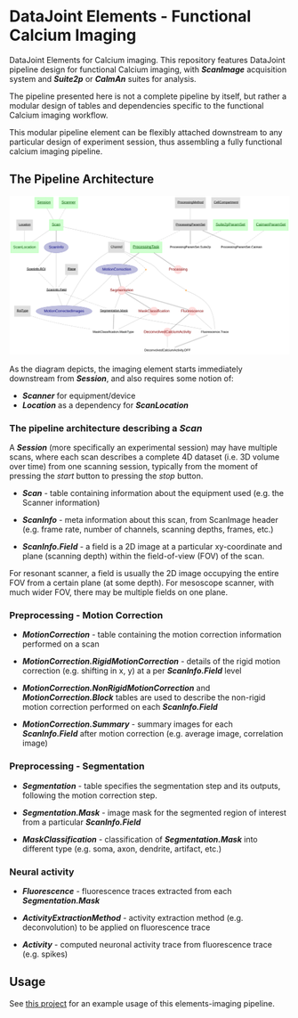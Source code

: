 # DataJoint Elements - Functional Calcium Imaging
DataJoint Elements for Calcium imaging.
This repository features DataJoint pipeline design for functional Calcium imaging, 
with ***ScanImage*** acquisition system and ***Suite2p*** or ***CaImAn*** suites for analysis. 

The pipeline presented here is not a complete pipeline by itself, but rather a modular 
design of tables and dependencies specific to the functional Calcium imaging workflow. 

This modular pipeline element can be flexibly attached downstream 
to any particular design of experiment session, thus assembling a fully functional 
calcium imaging pipeline.

## The Pipeline Architecture

![imaging pipeline diagram](images/attached_imaging_erd.svg)

As the diagram depicts, the imaging element starts immediately downstream from ***Session***, 
and also requires some notion of:
+ ***Scanner*** for equipment/device
+ ***Location*** as a dependency for ***ScanLocation***

### The pipeline architecture describing a ***Scan***
A ***Session*** (more specifically an experimental session) may have multiple scans, 
where each scan describes a complete 4D dataset (i.e. 3D volume over time) from one scanning session, 
typically from the moment of pressing the *start* button to pressing the *stop* button.

+ ***Scan*** - table containing information about the equipment used (e.g. the Scanner information)
+ ***ScanInfo*** - meta information about this scan, from ScanImage header (e.g. frame rate, number of channels, scanning depths, frames, etc.)

+ ***ScanInfo.Field*** - a field is a 2D image at a particular xy-coordinate and plane (scanning depth) within the field-of-view (FOV) of the scan.

For resonant scanner, a field is usually the 2D image occupying the entire FOV from a certain plane (at some depth).
For mesoscope scanner, with much wider FOV, there may be multiple fields on one plane. 

### Preprocessing - Motion Correction

+ ***MotionCorrection*** - table containing the motion correction information performed on a scan

+ ***MotionCorrection.RigidMotionCorrection*** - details of the rigid motion correction (e.g. shifting in x, y) at a per ***ScanInfo.Field*** level

+ ***MotionCorrection.NonRigidMotionCorrection*** and ***MotionCorrection.Block*** tables are used to describe the non-rigid motion correction performed on each ***ScanInfo.Field***

+ ***MotionCorrection.Summary*** - summary images for each ***ScanInfo.Field*** after motion correction (e.g. average image, correlation image)
    
### Preprocessing - Segmentation

+ ***Segmentation*** - table specifies the segmentation step and its outputs, following the motion correction step.
 
+ ***Segmentation.Mask*** - image mask for the segmented region of interest from a particular ***ScanInfo.Field***

+ ***MaskClassification*** - classification of ***Segmentation.Mask*** into different type (e.g. soma, axon, dendrite, artifact, etc.)

### Neural activity 

+ ***Fluorescence*** - fluorescence traces extracted from each ***Segmentation.Mask***

+ ***ActivityExtractionMethod*** - activity extraction method (e.g. deconvolution) to be applied on fluorescence trace

+ ***Activity*** - computed neuronal activity trace from fluorescence trace (e.g. spikes)

## Usage

See [this project](https://github.com/datajoint/workflow-imaging) for an example usage of this elements-imaging pipeline.
